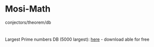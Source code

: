 # Mosi-Math

conjectors/theorem/db

#

Largest Prime numbers DB (5000 largest): [here](https://t5k.org/primes/lists/all.txt) - download able for free
